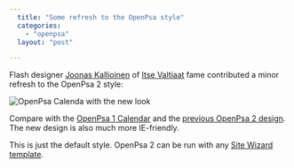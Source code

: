 ```yaml
---
  title: "Some refresh to the OpenPsa style"
  categories: 
    - "openpsa"
  layout: "post"

---
```

Flash designer [Joonas Kallioinen][1] of [Itse Valtiaat][2] fame contributed a minor refresh to the OpenPsa 2 style:

![OpenPsa Calenda with the new look](https://s3.eu-central-1.amazonaws.com/bergie-iki-fi/openpsa-new-style-calendar.jpg)

Compare with the [OpenPsa 1 Calendar][3] and the [previous OpenPsa 2 design][4]. The new design is also much more IE-friendly.

This is just the default style. OpenPsa 2 can be run with any [Site Wizard template][5].

[1]: http://www.piippunaakka.fi/
[2]: http://bergie.iki.fi/midcom-permalink-36da3e0aaaf14a5513e35b35f731c56c
[3]: http://www.openpsa.org/midcom-permalink-72bcc2a46ce396afc5b5fd3c4ffa33b5
[4]: http://bergie.iki.fi/midcom-permalink-4a5932e606710d5d57a29cdd047cb0cf
[5]: http://bergie.iki.fi/midcom-permalink-10d84e7b6487f8980829159ac8904293
